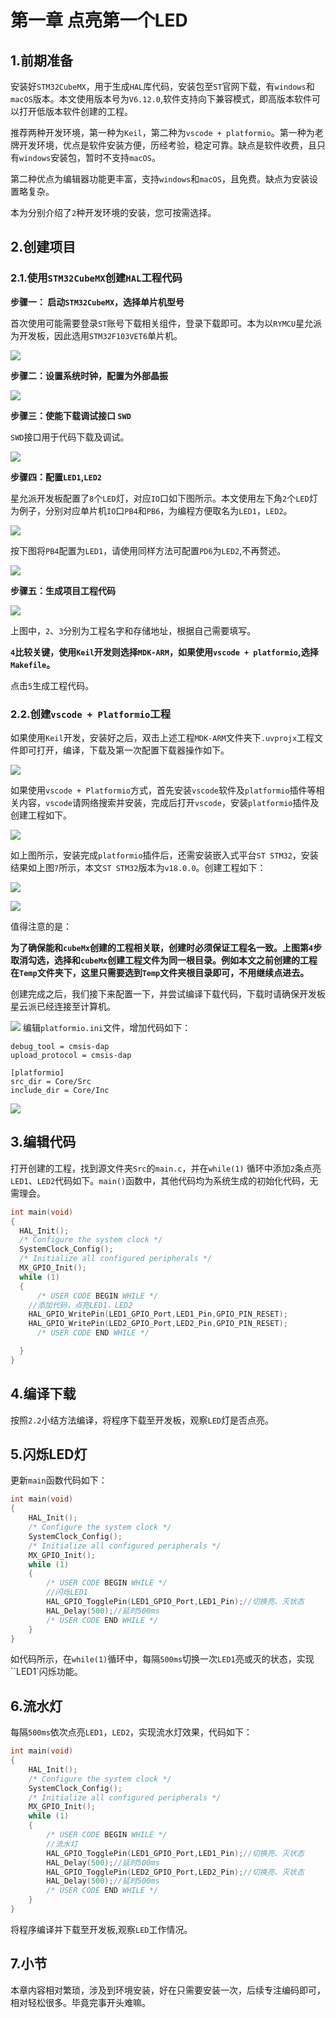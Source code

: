 # 第一章  点亮第一个LED

## 1.前期准备

安装好`STM32CubeMX`，用于生成`HAL`库代码，安装包至`ST`官网下载，有`windows`和`macOS`版本。本文使用版本号为`V6.12.0`,软件支持向下兼容模式，即高版本软件可以打开低版本软件创建的工程。

推荐两种开发环境，第一种为`Keil`，第二种为`vscode + platformio`。第一种为老牌开发环境，优点是软件安装方便，历经考验，稳定可靠。缺点是软件收费，且只有`windows`安装包，暂时不支持`macOS`。

第二种优点为编辑器功能更丰富，支持`windows`和`macOS`，且免费。缺点为安装设置略复杂。

本为分别介绍了`2`种开发环境的安装，您可按需选择。

## 2.创建项目

### 2.1.使用`STM32CubeMX`创建`HAL`工程代码

**步骤一： 启动`STM32CubeMX`，选择单片机型号**

首次使用可能需要登录`ST`账号下载相关组件，登录下载即可。本为以`RYMCU`星允派为开发板，因此选用`STM32F103VET6`单片机。

![](images/启动CubeMX.png)

**步骤二：设置系统时钟，配置为外部晶振**

![](images/RCC.jpg)

**步骤三：使能下载调试接口 `SWD`**

`SWD`接口用于代码下载及调试。

![](images/SWD.jpg)

**步骤四：配置`LED1`,`LED2`**

星允派开发板配置了`8`个`LED`灯，对应`IO`口如下图所示。本文使用左下角`2`个`LED`灯为例子，分别对应单片机`IO`口`PB4`和`PB6`，为编程方便取名为`LED1`，`LED2`。

![](images/LED.png)

按下图将`PB4`配置为`LED1`，请使用同样方法可配置`PD6`为`LED2`,不再赘述。

![](images/SETGPIO.png)

**步骤五：生成项目工程代码**

![](images/mycode.png)

上图中，`2`、`3`分别为工程名字和存储地址，根据自己需要填写。

**`4`比较关键，使用`Keil`开发则选择`MDK-ARM`，如果使用`vscode + platformio`,选择`Makefile`。**

点击`5`生成工程代码。

### 2.2.创建`vscode + Platformio`工程

如果使用`Keil`开发，安装好之后，双击上述工程`MDK-ARM`文件夹下`.uvprojx`工程文件即可打开，编译，下载及第一次配置下载器操作如下。

![](images/download.png)

如果使用`vscode + Platformio`方式，首先安装`vscode`软件及`platformio`插件等相关内容，`vscode`请网络搜索并安装，完成后打开`vscode`，安装`platformio`插件及创建工程如下。

![](images/PIO.png)

如上图所示，安装完成`platformio`插件后，还需安装嵌入式平台`ST STM32`，安装结果如上图`7`所示，本文`ST STM32`版本为`v18.0.0`。创建工程如下：

![](images/create.png)

![](images/create1.png)

值得注意的是：

**为了确保能和`cubeMx`创建的工程相关联，创建时必须保证工程名一致。上图第`4`步取消勾选，选择和`cubeMx`创建工程文件为同一根目录。例如本文之前创建的工程在`Temp`文件夹下，这里只需要选到`Temp`文件夹根目录即可，不用继续点进去。**

创建完成之后，我们接下来配置一下，并尝试编译下载代码，下载时请确保开发板星云派已经连接至计算机。

![](images/PIO3.png)
编辑`platformio.ini`文件，增加代码如下：
```
debug_tool = cmsis-dap
upload_protocol = cmsis-dap

[platformio]
src_dir = Core/Src
include_dir = Core/Inc
```
![](images/PIO4.png)

## 3.编辑代码

打开创建的工程，找到源文件夹`Src`的`main.c`，并在`while(1)` 循环中添加`2`条点亮`LED1`、`LED2`代码如下。`main()`函数中，其他代码均为系统生成的初始化代码，无需理会。

```c
int main(void)
{
  HAL_Init();
  /* Configure the system clock */
  SystemClock_Config();
  /* Initialize all configured peripherals */
  MX_GPIO_Init();
  while (1)
  {
      /* USER CODE BEGIN WHILE */
    //添加代码，点亮LED1，LED2
    HAL_GPIO_WritePin(LED1_GPIO_Port,LED1_Pin,GPIO_PIN_RESET);
    HAL_GPIO_WritePin(LED2_GPIO_Port,LED2_Pin,GPIO_PIN_RESET);
      /* USER CODE END WHILE */

  }
}
```

## 4.编译下载

按照`2.2`小结方法编译，将程序下载至开发板，观察`LED`灯是否点亮。

## 5.闪烁LED灯

更新`main`函数代码如下：

```c
int main(void)
{
    HAL_Init();
    /* Configure the system clock */
    SystemClock_Config();
    /* Initialize all configured peripherals */
    MX_GPIO_Init();
    while (1)
    {
        /* USER CODE BEGIN WHILE */
		//闪烁LED1
    	HAL_GPIO_TogglePin(LED1_GPIO_Port,LED1_Pin);//切换亮、灭状态
    	HAL_Delay(500);//延时500ms
        /* USER CODE END WHILE */
    }
}
```

如代码所示，在`while(1)`循环中，每隔`500ms`切换一次`LED1`亮或灭的状态，实现``LED1`闪烁功能。

## 6.流水灯

每隔`500ms`依次点亮`LED1`，`LED2`，实现流水灯效果，代码如下：

```c
int main(void)
{
    HAL_Init();
    /* Configure the system clock */
    SystemClock_Config();
    /* Initialize all configured peripherals */
    MX_GPIO_Init();
    while (1)
    {
        /* USER CODE BEGIN WHILE */
		//流水灯
    	HAL_GPIO_TogglePin(LED1_GPIO_Port,LED1_Pin);//切换亮、灭状态
    	HAL_Delay(500);//延时500ms
    	HAL_GPIO_TogglePin(LED2_GPIO_Port,LED2_Pin);//切换亮、灭状态
   		HAL_Delay(500);//延时500ms
        /* USER CODE END WHILE */
    }
}
```

将程序编译并下载至开发板,观察`LED`工作情况。

## 7.小节

本章内容相对繁琐，涉及到环境安装，好在只需要安装一次，后续专注编码即可，相对轻松很多。毕竟完事开头难嘛。
